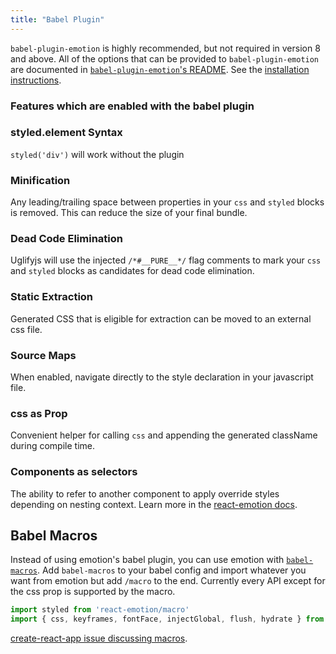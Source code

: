 ```yaml
---
title: "Babel Plugin"
---
```


`babel-plugin-emotion` is highly recommended, but not required in version 8 and above. All of the options that can be provided to `babel-plugin-emotion` are documented in [`babel-plugin-emotion`'s README](https://github.com/emotion-js/emotion/tree/master/packages/babel-plugin-emotion). See the [installation instructions](./install).

### Features which are enabled with the babel plugin

### styled.element Syntax
`styled('div')` will work without the plugin

### Minification
Any leading/trailing space between properties in your `css` and `styled` blocks is removed. This can reduce the size of your final bundle.

### Dead Code Elimination
Uglifyjs will use the injected `/*#__PURE__*/` flag comments to mark your `css` and `styled` blocks as candidates for dead code elimination.

### Static Extraction
Generated CSS that is eligible for extraction can be moved to an external css file.

### Source Maps
When enabled, navigate directly to the style declaration in your javascript file.

### css as Prop
Convenient helper for calling `css` and appending the generated className during compile time.

### Components as selectors
The ability to refer to another component to apply override styles depending on nesting context. Learn more in the [react-emotion docs](./styled.md#targeting-another-emotion-component).


## Babel Macros

Instead of using emotion's babel plugin, you can use emotion with [`babel-macros`](https://github.com/kentcdodds/babel-macros). Add `babel-macros` to your babel config and import whatever you want from emotion but add `/macro` to the end. Currently every API except for the css prop is supported by the macro.

```jsx
import styled from 'react-emotion/macro'
import { css, keyframes, fontFace, injectGlobal, flush, hydrate } from 'emotion/macro'
```

[create-react-app issue discussing macros](https://github.com/facebookincubator/create-react-app/issues/2730).

